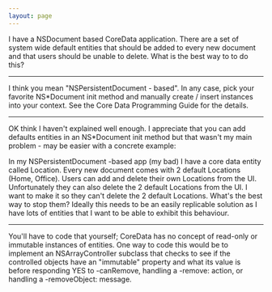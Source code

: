 ```yaml
---
layout: page
---
```




I have a NSDocument based CoreData application.  There are a set of system wide default entities that should be added to every new document and that users should be unable to delete.  What is the best way to to do this?


----
I think you mean "NSPersistentDocument - based". In any case, pick your favorite NS*Document init method and manually create / insert instances into your context. See the Core Data Programming Guide for the details.

----
OK think I haven't explained well enough.  I appreciate that you can add defaults entities in an NS*Document init method but that wasn't my main problem - may be easier with a concrete example:

In my NSPersistentDocument -based app (my bad) I have a core data entity called Location.  Every new document comes with 2 default Locations (Home, Office).  Users can add and delete their own Locations from the UI.  Unfortunately they can also delete the 2 default Locations from the UI.  I want to make it so they can't delete the 2 default Locations.  What's the best way to stop them?  Ideally this needs to be an easily replicable solution as I have lots of entities that I want to be able to exhibit this behaviour.

----
You'll have to code that yourself; CoreData has no concept of read-only or immutable instances of entities.  One way to code this would be to implement an NSArrayController subclass that checks to see if the controlled objects have an "immutable" property and what its value is before responding YES to -canRemove, handling a -remove: action, or handling a -removeObject: message.
